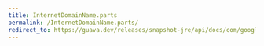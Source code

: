```yaml
---
title: InternetDomainName.parts
permalink: /InternetDomainName.parts/
redirect_to: https://guava.dev/releases/snapshot-jre/api/docs/com/google/common/net/InternetDomainName.html#parts--
---
```

